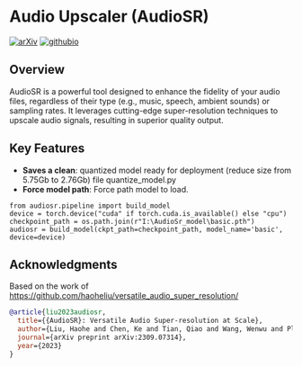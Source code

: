 # Audio Upscaler (AudioSR)

[![arXiv](https://img.shields.io/badge/arXiv-2309.07314-brightgreen.svg?style=flat-square)](https://arxiv.org/abs/2309.07314)  [![githubio](https://img.shields.io/badge/GitHub.io-Audio_Samples-blue?logo=Github&style=flat-square)](https://audioldm.github.io/audiosr)

## Overview

AudioSR is a powerful tool designed to enhance the fidelity of your audio files, regardless of their type (e.g., music, speech, ambient sounds) or sampling rates. It leverages cutting-edge super-resolution techniques to upscale audio signals, resulting in superior quality output.

## Key Features
- **Saves a clean**: quantized model ready for deployment (reduce size from 5.75Gb to 2.76Gb) file quantize_model.py
- **Force model path**: Force path model to load.
  
```
from audiosr.pipeline import build_model
device = torch.device("cuda" if torch.cuda.is_available() else "cpu")
checkpoint_path = os.path.join(r"I:\AudioSr_model\basic.pth")  
audiosr = build_model(ckpt_path=checkpoint_path, model_name='basic', device=device)
```

## Acknowledgments
Based on the work of https://github.com/haoheliu/versatile_audio_super_resolution/

```bibtex
@article{liu2023audiosr,
  title={{AudioSR}: Versatile Audio Super-resolution at Scale},
  author={Liu, Haohe and Chen, Ke and Tian, Qiao and Wang, Wenwu and Plumbley, Mark D},
  journal={arXiv preprint arXiv:2309.07314},
  year={2023}
}
```
